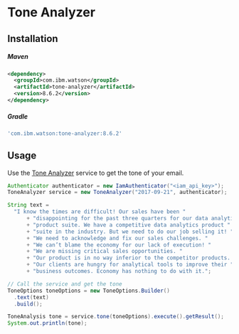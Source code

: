 # Tone Analyzer

## Installation

##### Maven

```xml
<dependency>
  <groupId>com.ibm.watson</groupId>
  <artifactId>tone-analyzer</artifactId>
  <version>8.6.2</version>
</dependency>
```

##### Gradle

```gradle
'com.ibm.watson:tone-analyzer:8.6.2'
```

## Usage

Use the [Tone Analyzer][tone_analyzer] service to get the tone of your email.

```java
Authenticator authenticator = new IamAuthenticator("<iam_api_key>");
ToneAnalyzer service = new ToneAnalyzer("2017-09-21", authenticator);

String text =
  "I know the times are difficult! Our sales have been "
      + "disappointing for the past three quarters for our data analytics "
      + "product suite. We have a competitive data analytics product "
      + "suite in the industry. But we need to do our job selling it! "
      + "We need to acknowledge and fix our sales challenges. "
      + "We can’t blame the economy for our lack of execution! "
      + "We are missing critical sales opportunities. "
      + "Our product is in no way inferior to the competitor products. "
      + "Our clients are hungry for analytical tools to improve their "
      + "business outcomes. Economy has nothing to do with it.";

// Call the service and get the tone
ToneOptions toneOptions = new ToneOptions.Builder()
  .text(text)
  .build();

ToneAnalysis tone = service.tone(toneOptions).execute().getResult();
System.out.println(tone);
```

[tone_analyzer]: https://cloud.ibm.com/docs/tone-analyzer?topic=tone-analyzer-about
